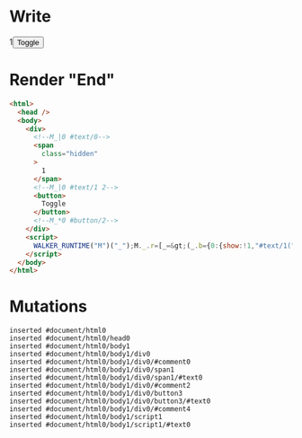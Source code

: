 # Write
  <div><!--M_|0 #text/0--><span class=hidden>1</span><!--M_|0 #text/1 2--><button>Toggle</button><!--M_*0 #button/2--></div><script>WALKER_RUNTIME("M")("_");M._.r=[_=>(_.b={0:{show:!1,"#text/1(":_._["__tests__/template.marko_2_renderer"],"#text/1!":_.a={}},2:_.a,$:{x:1}}),0,"__tests__/template.marko_0_show",0];M._.w()</script>


# Render "End"
```html
<html>
  <head />
  <body>
    <div>
      <!--M_|0 #text/0-->
      <span
        class="hidden"
      >
        1
      </span>
      <!--M_|0 #text/1 2-->
      <button>
        Toggle
      </button>
      <!--M_*0 #button/2-->
    </div>
    <script>
      WALKER_RUNTIME("M")("_");M._.r=[_=&gt;(_.b={0:{show:!1,"#text/1(":_._["__tests__/template.marko_2_renderer"],"#text/1!":_.a={}},2:_.a,$:{x:1}}),0,"__tests__/template.marko_0_show",0];M._.w()
    </script>
  </body>
</html>
```

# Mutations
```
inserted #document/html0
inserted #document/html0/head0
inserted #document/html0/body1
inserted #document/html0/body1/div0
inserted #document/html0/body1/div0/#comment0
inserted #document/html0/body1/div0/span1
inserted #document/html0/body1/div0/span1/#text0
inserted #document/html0/body1/div0/#comment2
inserted #document/html0/body1/div0/button3
inserted #document/html0/body1/div0/button3/#text0
inserted #document/html0/body1/div0/#comment4
inserted #document/html0/body1/script1
inserted #document/html0/body1/script1/#text0
```